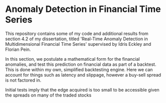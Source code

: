 # Anomaly Detection in Financial Time Series 
This repository contains some of my code and additional results from section 4.2 of my dissertation, titled 'Real-Time Anomaly Detection in Multidimensional Financial Time Series' supervised by Idris Eckley and Florian Pein. 

In this section, we postulate a mathematical form for the financial anomalies, and test this prediction on financial data as part of a backtest. This is done within my own, simplified backtesting engine. Here we can account for things such as latency and slippage, however a buy-sell spread is not factored in. 

Initial tests imply that the edge acquired is too small to be accessible given the spreads on many of the traded stocks
